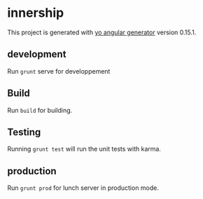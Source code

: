 # innership

This project is generated with [yo angular generator](https://github.com/yeoman/generator-angular)
version 0.15.1.

## development

Run `grunt` serve for developpement

## Build 

Run `build` for building.

## Testing

Running `grunt test` will run the unit tests with karma.


## production

Run `grunt prod` for lunch server in production mode.
